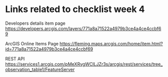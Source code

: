 # Links related to checklist week 4

Developers details item page
https://developers.arcgis.com/layers/771a8a71522a4979b3ce4a4ce4ccbf69

ArcGIS Online Items Page
https://fleming.maps.arcgis.com/home/item.html?id=771a8a71522a4979b3ce4a4ce4ccbf69

REST API
https://services1.arcgis.com/pMeXRvgWClLJZr3s/arcgis/rest/services/tree_observation_table1/FeatureServer

